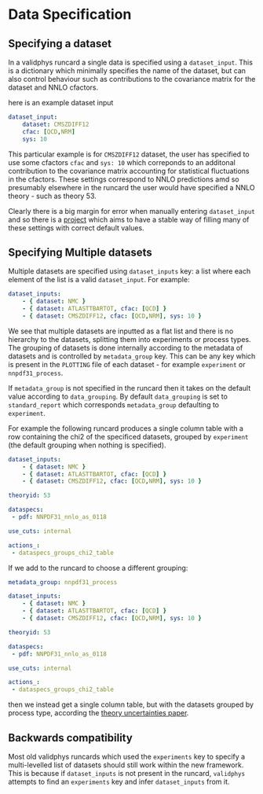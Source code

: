 # Data Specification

## Specifying a dataset

In a validphys runcard a single data is specified using a `dataset_input`. This
is a dictionary which minimally specifies the name of the dataset, but can also
control behaviour such as contributions to the covariance matrix for the dataset
and NNLO cfactors.

here is an example dataset input

```yaml
dataset_input:
    dataset: CMSZDIFF12
    cfac: [QCD,NRM]
    sys: 10
```

This particular example is for `CMSZDIFF12` dataset, the user has specified to
use some cfactors `cfac` and `sys: 10` which correponds to an additonal
contribution to the covariance matrix accounting for statistical fluctuations in
the cfactors. These settings correspond to NNLO predictions amd so presumably
elsewhere in the runcard the user would have specified a NNLO theory - such as
theory 53.

Clearly there is a big margin for error when manually entering `dataset_input`
and so there is a [project](https://github.com/NNPDF/nnpdf/issues/226) which aims to have a stable way of filling many of
these settings with correct default values.

## Specifying Multiple datasets

Multiple datasets are specified using `dataset_inputs` key: a list where
each element of the list is a valid `dataset_input`. For example:

```yaml
dataset_inputs:
    - { dataset: NMC }
    - { dataset: ATLASTTBARTOT, cfac: [QCD] }
    - { dataset: CMSZDIFF12, cfac: [QCD,NRM], sys: 10 }
```

We see that multiple datasets are inputted as a flat list and there is no
hierarchy to the datasets, splitting them into experiments or process types.
The grouping of datasets is done internally according to the metadata of
datasets and is controlled by `metadata_group` key. This can be any key which
is present in the `PLOTTING` file of each dataset - for example `experiment` or
`nnpdf31_process`.

If `metadata_group` is not specified in the runcard then it takes on the default
value according to `data_grouping`. By default `data_grouping` is set to
`standard_report` which corresponds `metadata_group` defaulting to `experiment`.

For example the following runcard produces a single column table with a row containing
the chi2 of the specificed datasets, grouped by `experiment`
(the default grouping when nothing is specified).

```yaml
dataset_inputs:
    - { dataset: NMC }
    - { dataset: ATLASTTBARTOT, cfac: [QCD] }
    - { dataset: CMSZDIFF12, cfac: [QCD,NRM], sys: 10 }

theoryid: 53

dataspecs:
 - pdf: NNPDF31_nnlo_as_0118

use_cuts: internal

actions_:
 - dataspecs_groups_chi2_table
```

If we add to the runcard to choose a different grouping:

```yaml
metadata_group: nnpdf31_process

dataset_inputs:
    - { dataset: NMC }
    - { dataset: ATLASTTBARTOT, cfac: [QCD] }
    - { dataset: CMSZDIFF12, cfac: [QCD,NRM], sys: 10 }

theoryid: 53

dataspecs:
 - pdf: NNPDF31_nnlo_as_0118

use_cuts: internal

actions_:
 - dataspecs_groups_chi2_table
```

then we instead get a single column table, but with the datasets grouped by
process type, according the [theory uncertainties paper](https://arxiv.org/abs/1906.10698).

## Backwards compatibility

Most old validphys runcards which used the `experiments` key to specify a
multi-levelled list of datasets should still work within the new framework. This
is because if `dataset_inputs` is not present in the runcard, `validphys`
attempts to find an `experiments` key and infer `dataset_inputs` from it.
